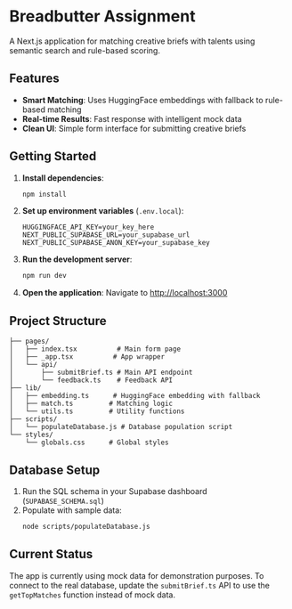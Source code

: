 # Breadbutter Assignment

A Next.js application for matching creative briefs with talents using semantic search and rule-based scoring.

## Features

- **Smart Matching**: Uses HuggingFace embeddings with fallback to rule-based matching
- **Real-time Results**: Fast response with intelligent mock data
- **Clean UI**: Simple form interface for submitting creative briefs

## Getting Started

1. **Install dependencies**:
   ```bash
   npm install
   ```

2. **Set up environment variables** (`.env.local`):
   ```
   HUGGINGFACE_API_KEY=your_key_here
   NEXT_PUBLIC_SUPABASE_URL=your_supabase_url
   NEXT_PUBLIC_SUPABASE_ANON_KEY=your_supabase_key
   ```

3. **Run the development server**:
   ```bash
   npm run dev
   ```

4. **Open the application**:
   Navigate to [http://localhost:3000](http://localhost:3000)

## Project Structure

```
├── pages/
│   ├── index.tsx          # Main form page
│   ├── _app.tsx          # App wrapper
│   └── api/
│       ├── submitBrief.ts # Main API endpoint
│       └── feedback.ts    # Feedback API
├── lib/
│   ├── embedding.ts      # HuggingFace embedding with fallback
│   ├── match.ts         # Matching logic
│   └── utils.ts         # Utility functions
├── scripts/
│   └── populateDatabase.js # Database population script
└── styles/
    └── globals.css      # Global styles
```

## Database Setup

1. Run the SQL schema in your Supabase dashboard (`SUPABASE_SCHEMA.sql`)
2. Populate with sample data:
   ```bash
   node scripts/populateDatabase.js
   ```

## Current Status

The app is currently using mock data for demonstration purposes. To connect to the real database, update the `submitBrief.ts` API to use the `getTopMatches` function instead of mock data.
